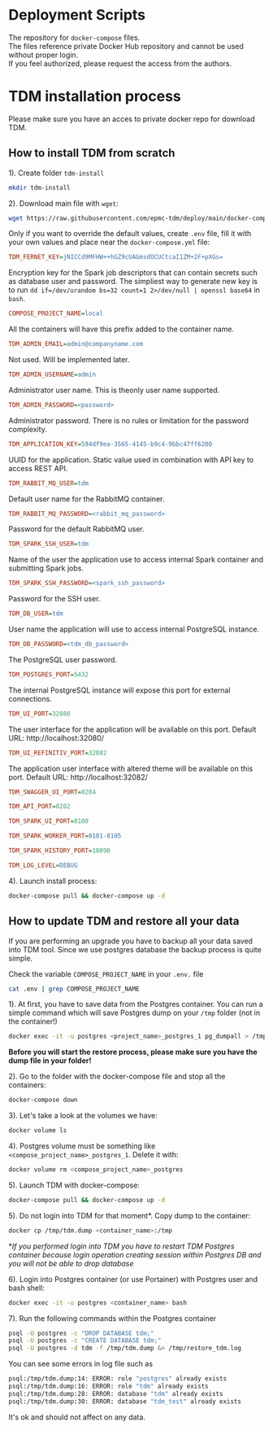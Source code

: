 # Deployment Scripts
The repository for `docker-compose` files.  
The files reference private Docker Hub repository and cannot be used without proper login.  
If you feel authorized, please request the access from the authors.

# TDM installation process

Please make sure you have an acces to private docker repo for download TDM.

## How to install TDM from scratch

1). Create folder `tdm-install`

```sh
mkdir tdm-install
```

2). Download main file with `wget`:

```sh
wget https://raw.githubusercontent.com/epmc-tdm/deploy/main/docker-compose.yml
```

Only if you want to override the default values, create `.env` file, fill it with your own values and place near the `docker-compose.yml` file:

```ini
TDM_FERNET_KEY=jNICCd9MFHW++hGZ9cUAGmsdOCUCtcaI1ZM+2F+pXGs=
```
Encryption key for the Spark job descriptors that can contain secrets such as database user and password. 
The simpliest way to generate new key is to run `dd if=/dev/urandom bs=32 count=1 2>/dev/null | openssl base64` in `bash`.
```ini
COMPOSE_PROJECT_NAME=local
```
All the containers will have this prefix added to the container name.
```ini
TDM_ADMIN_EMAIL=admin@companyname.com
```
Not used. Will be implemented later.
```ini
TDM_ADMIN_USERNAME=admin
```
Administrator user name. This is theonly user name supported.
```ini
TDM_ADMIN_PASSWORD=<password>
```
Administrator password. There is no rules or limitation for the password complexity.
```ini
TDM_APPLICATION_KEY=594df9ea-3565-4145-b9c4-9bbc47ff6200
```
UUID for the application. Static value used in combination with API key to access REST API.
```ini
TDM_RABBIT_MQ_USER=tdm
```
Default user name for the RabbitMQ container.
```ini
TDM_RABBIT_MQ_PASSWORD=<rabbit_mq_password>
```
Password for the default RabbitMQ user.
```ini
TDM_SPARK_SSH_USER=tdm
```
Name of the user the application use to access internal Spark container and submitting Spark jobs.
```ini
TDM_SPARK_SSH_PASSWORD=<spark_ssh_password>
```
Password for the SSH user.
```ini
TDM_DB_USER=tdm
```
User name the application will use to access internal PostgreSQL instance.
```ini
TDM_DB_PASSWORD=<tdm_db_password>
```
The PostgreSQL user password.
```ini
TDM_POSTGRES_PORT=5432
```
The internal PostgreSQL instance will expose this port for external connections.
```ini
TDM_UI_PORT=32080
```
The user interface for the application will be available on this port. Default URL: http://localhost:32080/
```ini
TDM_UI_REFINITIV_PORT=32082
```
The application user interface with altered theme will be available on this port. Default URL: http://localhost:32082/
```ini
TDM_SWAGGER_UI_PORT=8204
```

```ini
TDM_API_PORT=8202
```

```ini
TDM_SPARK_UI_PORT=8100
```

```ini
TDM_SPARK_WORKER_PORT=8101-8105
```

```ini
TDM_SPARK_HISTORY_PORT=18090
```

```ini
TDM_LOG_LEVEL=DEBUG
```

4). Launch install process:

```sh
docker-compose pull && docker-compose up -d
```

## How to update TDM and restore all your data

If you are performing an upgrade you have to backup all your data saved into TDM tool.
Since we use postgres database the backup process is quite simple.

Check the variable `COMPOSE_PROJECT_NAME` in your `.env.` file

```sh
cat .env | grep COMPOSE_PROJECT_NAME
```

1). At first, you have to save data from the Postgres container.
You can run a simple command which will save Postgres dump on your `/tmp` folder (not in the container!)

```sh
docker exec -it -u postgres <project_name>_postgres_1 pg_dumpall > /tmp/tdm.dump
```

**Before you will start the restore process, please make sure you have the dump file in your folder!**

2). Go to the folder with the docker-compose file and stop all the containers:

```sh
docker-compose down
```

3). Let's take a look at the volumes we have:

```sh
docker volume ls
```

4). Postgres volume must be something like `<compose_project_name>_postgres_1`. Delete it with:

```sh
docker volume rm <compose_project_name>_postgres
```

5). Launch TDM with docker-compose:

```sh
docker-compose pull && docker-compose up -d
```

5). Do not login into TDM for that moment*.
Copy dump to the container:

```sh
docker cp /tmp/tdm.dump <container_name>:/tmp
```

**If you performed login into TDM you have to restart TDM Postgres container because login operation creating session within Postgres DB and you will not be able to drop database*

6). Login into Postgres container (or use Portainer) with Postgres user and bash shell:

```sh
docker exec -it -u postgres <container_name> bash
```

7). Run the following commands within the Postgres container

```sh
psql -U postgres -c "DROP DATABASE tdm;"
psql -U postgres -c "CREATE DATABASE tdm;"
psql -U postgres -d tdm -f /tmp/tdm.dump &> /tmp/restore_tdm.log
```

You can see some errors in log file such as

```sh
psql:/tmp/tdm.dump:14: ERROR: role "postgres" already exists
psql:/tmp/tdm.dump:16: ERROR: role "tdm" already exists
psql:/tmp/tdm.dump:28: ERROR: database "tdm" already exists
psql:/tmp/tdm.dump:30: ERROR: database "tdm_test" already exists
```

It's ok and should not affect on any data.
